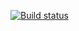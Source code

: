 [![Build status](https://ci.appveyor.com/api/projects/status/37nefsxp7qb10ymw?svg=true)](https://ci.appveyor.com/project/iTplumber228/patterns-2-3-222)